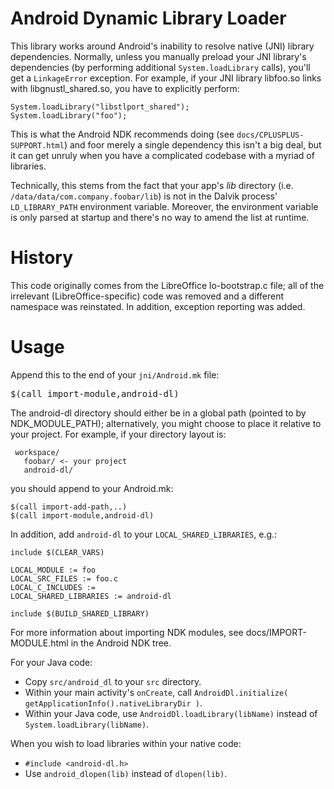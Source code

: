 Android Dynamic Library Loader
==============================

This library works around Android's inability to resolve native (JNI) library dependencies.
Normally, unless you manually preload your JNI library's dependencies (by performing additional `System.loadLibrary` calls), you'll get a `LinkageError` exception.
For example, if your JNI library libfoo.so links with libgnustl_shared.so, you have to explicitly perform:

    System.loadLibrary("libstlport_shared");
    System.loadLibrary("foo");

This is what the Android NDK recommends doing (see `docs/CPLUSPLUS-SUPPORT.html`) and foor merely a single dependency this isn't a big deal, but it can get unruly when you have a complicated codebase with a myriad of libraries.

Technically, this stems from the fact that your app's *lib* directory (i.e. `/data/data/com.company.foobar/lib`) is not in the Dalvik process' `LD_LIBRARY_PATH` environment variable. Moreover, the environment variable is only parsed at startup and there's no way to amend the list at runtime.

History
=======

This code originally comes from the LibreOffice lo-bootstrap.c file;
all of the irrelevant (LibreOffice-specific) code was removed and a different namespace was reinstated.
In addition, exception reporting was added.

Usage
=====

Append this to the end of your `jni/Android.mk` file:

<pre>
$(call import-module,android-dl)
</pre>

The android-dl directory should either be in a global path (pointed to by NDK_MODULE_PATH);
alternatively, you might choose to place it relative to your project.
For example, if your directory layout is:

     workspace/
       foobar/ <- your project
       android-dl/

you should append to your Android.mk:

    $(call import-add-path,..)
    $(call import-module,android-dl)

In addition, add `android-dl` to your `LOCAL_SHARED_LIBRARIES`, e.g.:

    include $(CLEAR_VARS)

    LOCAL_MODULE := foo
    LOCAL_SRC_FILES := foo.c
    LOCAL_C_INCLUDES :=
    LOCAL_SHARED_LIBRARIES := android-dl

    include $(BUILD_SHARED_LIBRARY)

For more information about importing NDK modules, see docs/IMPORT-MODULE.html in the Android NDK tree.

For your Java code:

* Copy `src/android_dl` to your `src` directory.
* Within your main activity's `onCreate`, call `AndroidDl.initialize( getApplicationInfo().nativeLibraryDir )`.
* Within your Java code, use `AndroidDl.loadLibrary(libName)` instead of `System.loadLibrary(libName)`.

When you wish to load libraries within your native code:

* `#include <android-dl.h>`
* Use `android_dlopen(lib)` instead of `dlopen(lib)`.
